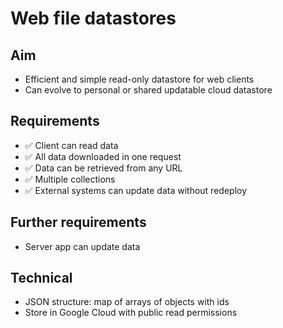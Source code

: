 Web file datastores
===================

Aim
---

- Efficient and simple read-only datastore for web clients
- Can evolve to personal or shared updatable cloud datastore

Requirements
------------

- ✅ Client can read data
- ✅ All data downloaded in one request
- ✅ Data can be retrieved from any URL
- ✅ Multiple collections
- ✅ External systems can update data without redeploy

Further requirements
--------------------

- Server app can update data

Technical
---------

- JSON structure: map of arrays of objects with ids
- Store in Google Cloud with public read permissions

